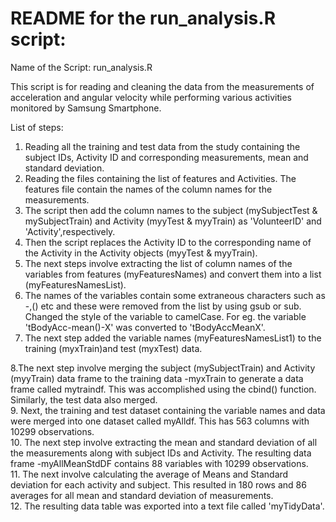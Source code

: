 README for the run_analysis.R script:
=====================================
Name of the Script: run_analysis.R

This script is for reading and cleaning the data from the measurements of acceleration and angular velocity while performing various activities monitored by Samsung Smartphone. 

List of steps:
1. Reading all the training and test data from the study containing the subject IDs, Activity ID and corresponding measurements, mean and standard deviation.  
2. Reading the files containing the list of features and Activities. The features file contain the names of the column names for the measurements.  
3. The script then add the column names to the subject (mySubjectTest & mySubjectTrain) and Activity (myyTest & myyTrain) as 'VolunteerID' and 'Activity',respectively.  
4. Then the script replaces the Activity ID to the corresponding name of the Activity in the Activity objects (myyTest & myyTrain).  
5. The next steps involve extracting the list of column names of the variables from features (myFeaturesNames) and convert them into a list (myFeaturesNamesList).  
6. The names of the variables contain some extraneous characters such as -,() etc and these were removed from the list by using gsub or sub. Changed the style of the variable to camelCase. For eg. the variable 'tBodyAcc-mean()-X' was converted to 'tBodyAccMeanX'.   
7. The next step added the variable names (myFeaturesNamesList1) to the training (myxTrain)and test (myxTest) data.  

8.The next step involve merging the subject (mySubjectTrain) and Activity (myyTrain) data frame  to the training data -myxTrain to generate a data frame called mytraindf. This was accomplished using the cbind() function. Similarly, the test data also merged.  
9. Next, the training and test dataset containing the variable names and data were merged into one dataset called myAlldf. This has 563 columns with 10299 observations.  
10. The next step involve extracting the mean and standard deviation of all the measurements along with subject IDs and Activity. The resulting data frame -myAllMeanStdDF contains 88 variables with 10299 observations.  
11. The next involve calculating the average of Means and Standard deviation for each activity and subject. This resulted in 180 rows and 86 averages for all mean and standard deviation of measurements.  
12. The resulting data table was exported into a text file called 'myTidyData'.  


